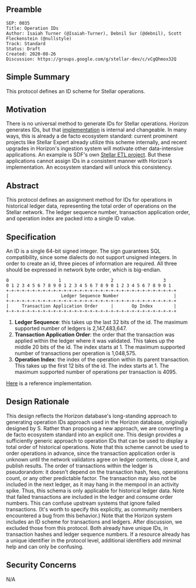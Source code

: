 ## Preamble

```
SEP: 0035
Title: Operation IDs
Author: Isaiah Turner (@Isaiah-Turner), Debnil Sur (@debnil), Scott Fleckenstein (@nullstyle)
Track: Standard
Status: Draft
Created: 2020-08-26
Discussion: https://groups.google.com/g/stellar-dev/c/vCgQhmox32Q
```

## Simple Summary
This protocol defines an ID scheme for Stellar operations.

## Motivation
There is no universal method to generate IDs for Stellar operations. Horizon generates IDs, but that [implementation](https://github.com/stellar/go/blob/master/services/horizon/internal/toid/main.go) is internal and changeable. In many ways, this is already a de facto ecosystem standard: current prominent projects like Stellar Expert already utilize this scheme internally, and recent upgrades in Horizon's ingestion system will motivate other data-intensive applications. An example is SDF's own [Stellar ETL project](https://github.com/stellar/stellar-etl). But these applications cannot assign IDs in a consistent manner with Horizon's implementation. An ecosystem standard will unlock this consistency.

## Abstract
This protocol defines an assignment method for IDs for operations in historical ledger data, representing the total order of operations on the Stellar network. The ledger sequence number, transaction application order, and operation index are packed into a single ID value.

## Specification
An ID is a single 64-bit signed integer. The sign guarantees SQL compatibility, since some dialects do not support unsigned integers.
In order to create an id, three pieces of information are required. All three should be expressed in network byte order, which is big-endian.

```
0                   1                   2                   3
0 1 2 3 4 5 6 7 8 9 0 1 2 3 4 5 6 7 8 9 0 1 2 3 4 5 6 7 8 9 0 1
+-+-+-+-+-+-+-+-+-+-+-+-+-+-+-+-+-+-+-+-+-+-+-+-+-+-+-+-+-+-+-+-+
|                    Ledger Sequence Number                     |
+-+-+-+-+-+-+-+-+-+-+-+-+-+-+-+-+-+-+-+-+-+-+-+-+-+-+-+-+-+-+-+-+
|     Transaction Application Order     |       Op Index        |
+-+-+-+-+-+-+-+-+-+-+-+-+-+-+-+-+-+-+-+-+-+-+-+-+-+-+-+-+-+-+-+-+
```

1. **Ledger Sequence**: this takes up the last 32 bits of the id. The maximum supported number of ledgers is 2,147,483,647.
2. **Transaction Application Order**: the order that the transaction was applied within the ledger where it was validated. This takes up the middle 20 bits of the id. The index starts at 1. The maximum supported number of transactions per operation is 1,048,575.
3. **Operation Index**: the index of the operation within its parent transaction. This takes up the first 12 bits of the id. The index starts at 1. The maximum supported number of operations per transaction is 4095.

[Here](https://github.com/stellar/go/blob/master/services/horizon/internal/toid/main.go) is a reference implementation.

## Design Rationale
This design reflects the Horizon database's long-standing approach to generating operation IDs approach used in the Horizon database, originally designed by S. Rather than proposing a new approach, we are converting a de facto ecosystem standard into an explicit one. This design provides a sufficiently generic approach to operation IDs that can be used to display a total order of historical operations.
Note that this scheme cannot be used to order operations in advance, since the transaction application order is unknown until the network validators agree on ledger contents, close it, and publish results. The order of transactions within the ledger is pseudorandom: it doesn't depend on the transaction hash, fees, operations count, or any other predictable factor. The transaction may also not be included in the next ledger, as it may hang in the mempool in an activity spike. Thus, this schema is only applicable for historical ledger data.
Note that failed transactions are included in the ledger and consume order numbers. This can confuse upstream systems that ignore failed transactions. (It's worth to specify this explicitly, as community members encountered a bug from this behavior.)
Note that the Horizon system includes an ID scheme for transactions and ledgers. After discussion, we excluded those from this protocol. Both already have unique IDs, in transaction hashes and ledger sequence numbers. If a resource already has a unique identifier in the protocol level, additional identifiers add minimal help and can only be confusing. 

## Security Concerns
N/A